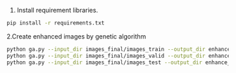 1. Install requirement libraries.

```bash
pip install -r requirements.txt
```

2.Create enhanced images by genetic algorithm

```bash
python ga.py --input_dir images_final/images_train --output_dir enhance_train
python ga.py --input_dir images_final/images_valid --output_dir enhance_valid
python ga.py --input_dir images_final/images_test --output_dir enhance_test
```
